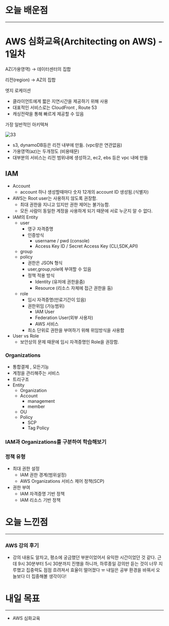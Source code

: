# 오늘 배운점

---

# AWS 심화교육(**Architecting on AWS) - 1일차**

AZ(가용영역) → 데이터센터의 집합

리전(region) → AZ의 집합

엣지 로케이션

- 클라이언트에게 짧은 지연시간을 제공하기 위해 사용
- 대표적인 서비스로는 CloudFront , Route 53
- 캐싱전략을 통해 빠르게 제공할 수 있음

가장 일반적인 아키텍쳐

![33](https://user-images.githubusercontent.com/79312551/180031559-880fe45d-12ae-499a-958b-9605eaa853c2.png)


- s3, dynamoDB등은 리전 내부에 만듦. (vpc랑은 연관없음)
- 가용영역(az)는 두개정도 (비용때문)
- 대부분의 서비스는 리전 범위내에 생성하고, ec2, ebs 등은 vpc 내에 만듦

## IAM

- Account
    - account 하나 생성할때마다 숫자 12개의 account ID 생성됨.(식별자)
- AWS는 Root user는 사용하지 않도록 권장함.
    - 최대 권한을 지니고 있지만 권한 제어는 불가능함.
    - 모든 사람이 동일한 계정을 사용하게 되기 때문에 서로 누군지 알 수 없다.
- IAM의 Entity
    - user
        - 영구 자격증명
        - 인증방식
            - username / pwd (console)
            - Access Key ID / Secret Access Key (CLI,SDK,API)
    - group
    - policy
        - 권한은 JSON 형식
        - user,group,role에 부여할 수 있음
        - 정책 적용 방식
            - Identity (유저에 권한을줌)
            - Resource (리소스 자체에 접근 권한을 둠)
    - role
        - 임시 자격증명(만료기간이 있음)
        - 권한위임 (가능범위)
            - IAM User
            - Federation User(외부 사용자)
            - AWS 서비스
        - 최소 단위로 권한을 부여하기 위해 위임방식을 사용함
- User vs Role
    - 보안상의 문제 때문에 임시 자격증명인 Role을 권장함.
    

### Organizations

- 통합결제 , 모든기능
- 계정을 관리해주는 서비스
- 트리구조
- Entity
    - Organization
    - Account
        - management
        - member
    - OU
    - Policy
        - SCP
        - Tag Policy

### IAM과 Organizations를 구분하여 학습해보기

### 정책 유형

- 최대 권한 설정
    - IAM 권한 경계(범위설정)
    - AWS Organizations 서비스 제어 정책(SCP)
- 권한 부여
    - IAM 자격증명 기반 정책
    - IAM 리소스 기반 정책

# 오늘 느낀점

---

### AWS 강의 후기

- 강의 내용도 알차고, 평소에 궁금했던 부분이었어서 유익한 시간이었던 것 같다. 근데 9시 30분부터 5시 30분까지 진행을 하니까, 하루종일 강의만 듣는 것이 너무 지루했고 집중력도 점점 흐려져서 효율이 떨어졌다 ㅠ
내일은 공부 환경을 바꿔서 오늘보다 더 집중해볼 생각이다!

# 내일 목표

---

- AWS 심화교육
